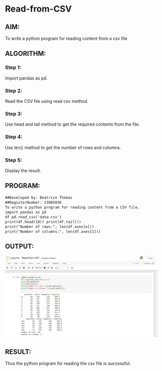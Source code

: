 # Read-from-CSV

## AIM:
To write a python program for reading content from a csv file

## ALGORITHM:
### Step 1:
Import pandas as pd.

### Step 2:
Read the CSV file using read csv method.

### Step 3:
Use head and tail method to get the required contents from the file.

### Step 4:
Use len() method to get the number of rows and columns.

### Step 5:
Display the result.

## PROGRAM:
```
##Developed by: Beatrice Thomas
##RegisterNumber: 23005036
To write a python program for reading content from a CSV file.
import pandas as pd
df pd.read_csv('data.csv')
print(df.head(10)) print(df.tail())
print("Number of rows:", len(df.axes[e]))
print("Number of columns:", len(df.axes[1]))
```
## OUTPUT:

![Alt text](<Screenshot 2023-12-30 100839.png>)

## RESULT:
Thus the python program for reading the csv file is successful.